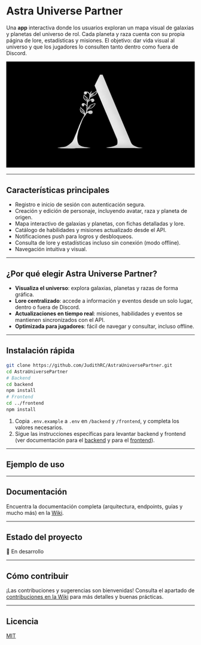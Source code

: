 # Astra Universe Partner

Una **app** interactiva donde los usuarios exploran un mapa visual de galaxias y planetas del universo de rol. Cada planeta y raza cuenta con su propia página de lore, estadísticas y misiones. El objetivo: dar vida visual al universo y que los jugadores lo consulten tanto dentro como fuera de Discord.

<!-- Puedes añadir aquí un logo o banner más adelante -->
![Banner del proyecto](frontend/public/img/banner.png)

---

## Características principales

- Registro e inicio de sesión con autenticación segura.
- Creación y edición de personaje, incluyendo avatar, raza y planeta de origen.
- Mapa interactivo de galaxias y planetas, con fichas detalladas y lore.
- Catálogo de habilidades y misiones actualizado desde el API.
- Notificaciones push para logros y desbloqueos.
- Consulta de lore y estadísticas incluso sin conexión (modo offline).
- Navegación intuitiva y visual.

---

## ¿Por qué elegir Astra Universe Partner?

- **Visualiza el universo**: explora galaxias, planetas y razas de forma gráfica.
- **Lore centralizado**: accede a información y eventos desde un solo lugar, dentro o fuera de Discord.
- **Actualizaciones en tiempo real**: misiones, habilidades y eventos se mantienen sincronizados con el API.
- **Optimizada para jugadores**: fácil de navegar y consultar, incluso offline.

---

## Instalación rápida

```sh
git clone https://github.com/JudithRC/AstraUniversePartner.git
cd AstraUniversePartner
# Backend
cd backend
npm install
# Frontend
cd ../frontend
npm install
```

1. Copia `.env.example` a `.env` en `/backend` y `/frontend`, y completa los valores necesarios.
2. Sigue las instrucciones específicas para levantar backend y frontend (ver documentación para el [backend](https://github.com/JudithRC/AstraUniversePartner/wiki/API-y-Backend) y para el [frontend](https://github.com/JudithRC/AstraUniversePartner/wiki/Frontend-y-Aplicación-Web)).

---

## Ejemplo de uso

<!-- Añade aquí un ejemplo de uso cuando la app esté lista para ello. -->

---

## Documentación

Encuentra la documentación completa (arquitectura, endpoints, guías y mucho más) en la [Wiki](https://github.com/JudithRC/AstraUniversePartner/wiki).

---

## Estado del proyecto

🚧 En desarrollo

---

## Cómo contribuir

¡Las contribuciones y sugerencias son bienvenidas! Consulta el apartado de [contribuciones en la Wiki](https://github.com/JudithRC/AstraUniversePartner/wiki/Contribuir-al-Proyecto) para más detalles y buenas prácticas.

---

## Licencia

[MIT](LICENSE)
